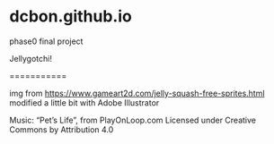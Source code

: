 # dcbon.github.io
phase0 final project


Jellygotchi!

===========

img from https://www.gameart2d.com/jelly-squash-free-sprites.html
modified a little bit with Adobe Illustrator

Music: “Pet’s Life”, from PlayOnLoop.com
Licensed under Creative Commons by Attribution 4.0